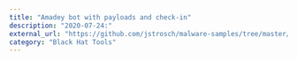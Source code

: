 ```yaml
---
title: "Amadey bot with payloads and check-in"
description: "2020-07-24:"
external_url: "https://github.com/jstrosch/malware-samples/tree/master/binaries/amadey/2020/July"
category: "Black Hat Tools"
---
```

